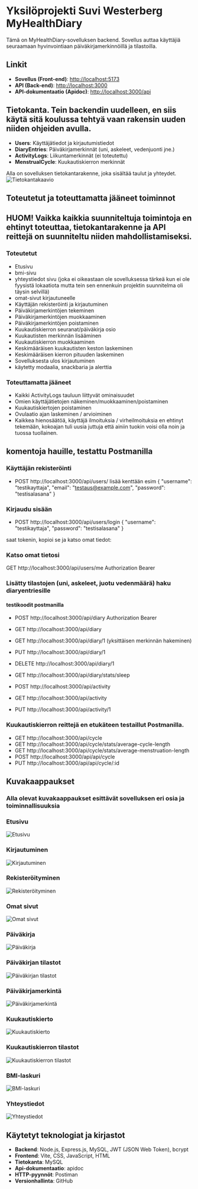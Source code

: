 # Yksilöprojekti Suvi Westerberg  MyHealthDiary

Tämä on MyHealthDiary-sovelluksen backend. Sovellus auttaa käyttäjiä seuraamaan hyvinvointiaan päiväkirjamerkinnöillä ja tilastoilla.

## Linkit
- **Sovellus (Front-end)**: [http://localhost:5173](http://localhost:5173)
- **API (Back-end)**: [http://localhost:3000](http://localhost:3000)
- **API-dokumentaatio (Apidoc)**: [http://localhost:3000/api](http://localhost:3000/api)


## Tietokanta. Tein backendin uudelleen, en siis käytä sitä koulussa tehtyä vaan rakensin uuden niiden ohjeiden avulla.

- **Users**: Käyttäjätiedot ja kirjautumistiedot
- **DiaryEntries**: Päiväkirjamerkinnät (uni, askeleet, vedenjuonti jne.)
- **ActivityLogs**: Liikuntamerkinnät (ei toteutettu)
- **MenstrualCycle**: Kuukautiskierron merkinnät

Alla on sovelluksen tietokantarakenne, joka sisältää taulut ja yhteydet.
![Tietokantakaavio](images/tietokanta.png)

## Toteutetut ja toteuttamatta jääneet toiminnot
## HUOM! Vaikka kaikkia suunniteltuja toimintoja en ehtinyt toteuttaa, tietokantarakenne ja API reittejä on suunniteltu niiden mahdollistamiseksi.

### Toteutetut
- Etusivu
- bmi-sivu
- yhteystiedot sivu (joka ei oikeastaan ole sovelluksessa tärkeä kun ei ole fyysistä lokaatiota mutta tein sen ennenkuin projektin suunnitelma oli täysin selvillä)
- omat-sivut kirjautuneelle
- Käyttäjän rekisteröinti ja kirjautuminen
- Päiväkirjamerkintöjen tekeminen
- Päiväkirjamerkintöjen muokkaaminen
- Päiväkirjamerkintöjen poistaminen
- Kuukautiskierron seuranat/päiväkirja osio
- Kuukautisten merkinnän lisääminen
- Kuukautiskierron muokkaaminen
- Keskimääräisen kuukautisten keston laskeminen
- Keskimääräisen kierron pituuden laskeminen
- Sovelluksesta ulos kirjautuminen
- käytetty modaalia, snackbaria ja alerttia

### Toteuttamatta jääneet
- Kaikki ActivityLogs tauluun liittyvät ominaisuudet
- Omien käyttäjätietojen näkeminen/muokkaaminen/poistaminen
- Kuukautiskiertojen poistaminen
- Ovulaatio ajan laskeminen / arvioiminen
- Kaikkea hienosäätöä, käyttäjä ilmoituksia / virheilmoituksia en ehtinyt tekemään, kokoajan tuli uusia juttuja että ainiin tuokin voisi olla noin ja tuossa tuollainen.



## komentoja hauille, testattu Postmanilla
### Käyttäjän rekisteröinti
- POST http://localhost:3000/api/users/
lisää kenttään esim
{
  "username": "testikayttaja",
  "email": "testaus@example.com",
  "password": "testisalasana"
}

### Kirjaudu sisään
- POST http://localhost:3000/api/users/login
{
  "username": "testikayttaja",
  "password": "testisalasana"
}

saat tokenin, kopioi se ja katso omat tiedot:
### Katso omat tietosi
GET http://localhost:3000/api/users/me
Authorization Bearer <your token>


### Lisätty tilastojen (uni, askeleet, juotu vedenmäärä) haku diaryentriesille

#### testikoodit postmanilla
 - POST http://localhost:3000/api/diary
 Authorization Bearer  <token>
 - GET  http://localhost:3000/api/diary
 - GET  http://localhost:3000/api/diary/1 (yksittäisen merkinnän hakeminen)
 - PUT http://localhost:3000/api/diary/1
 - DELETE http://localhost:3000/api/diary/1
 - GET http://localhost:3000/api/diary/stats/sleep

 - POST http://localhost:3000/api/activity
 - GET http://localhost:3000/api/activity
 - PUT http://localhost:3000/api/activity/1


### Kuukautiskierron reittejä en etukäteen testaillut Postmanilla.
- GET http://localhost:3000/api/cycle
- GET http://localhost:3000/api/cycle/stats/average-cycle-length
- GET http://localhost:3000/api/cycle/stats/average-menstruation-length
- POST http://localhost:3000/api/api/cycle
- PUT http://localhost:3000/api/api/cycle/:id


## Kuvakaappaukset
### Alla olevat kuvakaappaukset esittävät sovelluksen eri osia ja toiminnallisuuksia


### Etusivu
![Etusivu](images/etusivu.png)

### Kirjautuminen
![Kirjautuminen](images/kirjaudu.png)

### Rekisteröityminen
![Rekisteröityminen](images/rekisteroidy.png)

### Omat sivut
![Omat sivut](images/omat-sivut.png)

### Päiväkirja
![Päiväkirja](images/paivakirja.png)

### Päiväkirjan tilastot
![Päiväkirjan tilastot](images/paivakirja-stats.png)

### Päiväkirjamerkintä
![Päiväkirjamerkintä](images/paivakirjamerkinnat.png)

### Kuukautiskierto
![Kuukautiskierto](images/kuukautiskierto-etusivu.png)

### Kuukautiskierron tilastot
![Kuukautiskierron tilastot](images/kuukautiskalenterin-ominaisuudet.png)

### BMI-laskuri
![BMI-laskuri](images/bmi.png)

### Yhteystiedot
![Yhteystiedot](images/yhteystiedot.png)

## Käytetyt teknologiat ja kirjastot
- **Backend**: Node.js, Express.js, MySQL, JWT (JSON Web Token), bcrypt
- **Frontend**: Vite, CSS, JavaScript, HTML
- **Tietokanta**: MySQL
- **Api-dokumentaatio**: apidoc
- **HTTP-pyynnöt**: Postiman
- **Versionhallinta**: GitHub





